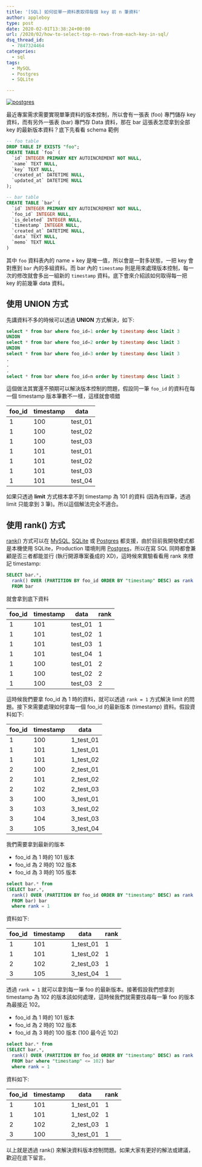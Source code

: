 ```yaml
---
title: '[SQL] 如何從單一資料表取得每個 key 前 n 筆資料'
author: appleboy
type: post
date: 2020-02-01T13:38:24+00:00
url: /2020/02/how-to-select-top-n-rows-from-each-key-in-sql/
dsq_thread_id:
  - 7847324464
categories:
  - sql
tags:
  - MySQL
  - Postgres
  - SQLite

---
```

[![postgres][1]][1]

最近專案需求需要實現單筆資料的版本控制，所以會有一張表 (foo) 專門儲存 key 資料，而有另外一張表 (bar) 專門存 Data 資料，那在 bar 這張表怎麼拿到全部 key 的最新版本資料？底下先看看 schema 範例

<!--more-->

```sql
-- foo table
DROP TABLE IF EXISTS "foo";
CREATE TABLE `foo` (
  `id` INTEGER PRIMARY KEY AUTOINCREMENT NOT NULL,
  `name` TEXT NULL,
  `key` TEXT NULL,
  `created_at` DATETIME NULL,
  `updated_at` DATETIME NULL
);

-- bar table
CREATE TABLE `bar` (
  `id` INTEGER PRIMARY KEY AUTOINCREMENT NOT NULL, 
  `foo_id` INTEGER NULL, 
  `is_deleted` INTEGER NULL, 
  `timestamp` INTEGER NULL, 
  `created_at` DATETIME NULL, 
  `data` TEXT NULL, 
  `memo` TEXT NULL
)
```

其中 `foo` 資料表內的 name + key 是唯一值，所以會是一對多狀態，一把 key 會對應到 `bar` 內的多組資料。而 bar 內的 `timestamp` 則是用來處理版本控制，每一次的修改就會多出一組新的 `timestamp` 資料。底下會來介紹該如何取得每一把 key 的前幾筆 data 資料。

## 使用 UNION 方式

先講資料不多的時候可以透過 **UNION** 方式解決，如下:

```sql
select * from bar where foo_id=1 order by timestamp desc limit 3
UNION
select * from bar where foo_id=2 order by timestamp desc limit 3
UNION
select * from bar where foo_id=3 order by timestamp desc limit 3
.
.
.
select * from bar where foo_id=n order by timestamp desc limit 3
```

這個做法其實還不預期可以解決版本控制的問題，假設同一筆 `foo_id` 的資料在每一個 timestamp 版本筆數不一樣，這樣就會噴錯

| foo_id | timestamp | data    |
| ------ | --------- | ------- |
| 1      | 100       | test_01 |
| 1      | 100       | test_02 |
| 1      | 100       | test_03 |
| 1      | 101       | test_01 |
| 1      | 101       | test_02 |
| 1      | 101       | test_03 |
| 1      | 101       | test_04 |

如果只透過 **limit** 方式根本拿不到 timestamp 為 101 的資料 (因為有四筆，透過 limit 只能拿到 3 筆)。所以這個解法完全不適合。

## 使用 rank() 方式

[rank()][2] 方式可以在 [MySQL][3], [SQLite][4] 或 [Postgres][5] 都支援，由於目前我開發模式都是本機使用 SQLite，Production 環境則用 [Postgres][5]，所以在寫 SQL 同時都會兼顧是否三者都能並行 (執行開源專案養成的 XD)，這時候來實驗看看用 rank 來標記 timestamp:

```sql
SELECT bar.*, 
  rank() OVER (PARTITION BY foo_id ORDER BY "timestamp" DESC) as rank
  FROM bar
```

就會拿到底下資料

| foo_id | timestamp | data    | rank |
| ------ | --------- | ------- | ---- |
| 1      | 101       | test_01 | 1    |
| 1      | 101       | test_02 | 1    |
| 1      | 101       | test_03 | 1    |
| 1      | 101       | test_04 | 1    |
| 1      | 100       | test_01 | 2    |
| 1      | 100       | test_02 | 2    |
| 1      | 100       | test_03 | 2    |

這時候我們要拿 foo_id 為 1 時的資料，就可以透過 `rank = 1` 方式解決 limit 的問題。接下來需要處理如何拿每一個 foo_id 的最新版本 (timestamp) 資料。假設資料如下:

| foo_id | timestamp | data        |
| ------ | --------- | ----------- |
| 1      | 100       | 1\_test\_01 |
| 1      | 101       | 1\_test\_01 |
| 1      | 101       | 1\_test\_02 |
| 2      | 100       | 2\_test\_01 |
| 2      | 101       | 2\_test\_02 |
| 2      | 102       | 2\_test\_03 |
| 3      | 100       | 3\_test\_01 |
| 3      | 103       | 3\_test\_02 |
| 3      | 104       | 3\_test\_03 |
| 3      | 105       | 3\_test\_04 |

我們需要拿到最新的版本

  * foo_id 為 1 時的 101 版本
  * foo_id 為 2 時的 102 版本
  * foo_id 為 3 時的 105 版本

```sql
select bar.* from 
(SELECT bar.*, 
  rank() OVER (PARTITION BY foo_id ORDER BY "timestamp" DESC) as rank
  FROM bar) bar
  where rank = 1
```

資料如下:

| foo_id | timestamp | data        | rank |
| ------ | --------- | ----------- | ---- |
| 1      | 101       | 1\_test\_01 | 1    |
| 1      | 101       | 1\_test\_02 | 1    |
| 2      | 102       | 2\_test\_03 | 1    |
| 3      | 105       | 3\_test\_04 | 1    |

透過 `rank = 1` 就可以拿到每一筆 foo 的最新版本。接著假設我們想拿到 timestamp 為 102 的版本該如何處理，這時候我們就需要找尋每一筆 foo 的版本為最接近 102。

  * foo_id 為 1 時的 101 版本
  * foo_id 為 2 時的 102 版本
  * foo_id 為 3 時的 100 版本 (100 最今近 102)

```sql
select bar.* from 
(SELECT bar.*, 
  rank() OVER (PARTITION BY foo_id ORDER BY "timestamp" DESC) as rank
  FROM bar where "timestamp" <= 102) bar
  where rank = 1
```

資料如下:

| foo_id | timestamp | data        | rank |
| ------ | --------- | ----------- | ---- |
| 1      | 101       | 1\_test\_01 | 1    |
| 1      | 101       | 1\_test\_02 | 1    |
| 2      | 102       | 2\_test\_03 | 1    |
| 3      | 100       | 3\_test\_01 | 1    |

以上就是透過 rank() 來解決資料版本控制問題。如果大家有更好的解法或建議，歡迎在底下留言。

 [1]: https://lh3.googleusercontent.com/TPxdqjL5VJkLQ0FQASqErBaBMi8w6uyPZLGEQ-s6ZX9_6-JMF21n5uD6CZyc_kJ31ZTBlyevmKsjYrIZK0Ts61eqd93wqsmx66uvSVhGn4JKAWb6i_1_ClO_j4G8NQ-pR31QRrqtgu4=w1920-h1080 "postgres"
 [2]: https://www.mysqltutorial.org/mysql-window-functions/mysql-rank-function/
 [3]: https://www.mysql.com/
 [4]: https://www.sqlite.org
 [5]: https://www.postgresql.org/